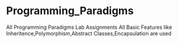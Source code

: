 # Programming_Paradigms
All Programming Paradigms Lab Assignments
All Basic Features like Inheritence,Polymorphism,Abstract Classes,Encapsulation are used
